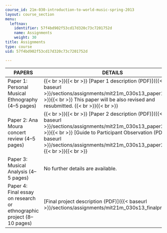 ```yaml
---
course_id: 21m-030-introduction-to-world-music-spring-2013
layout: course_section
menu:
  leftnav:
    identifier: 57f4bd902f53cd17d320c73c7201752d
    name: Assignments
    weight: 30
title: Assignments
type: course
uid: 57f4bd902f53cd17d320c73c7201752d

---
```


| PAPERS | DETAILS |
| --- | --- |
| Paper 1: Personal Musical Ethnography (4–5 pages) |  {{< br >}}{{< br >}} [Paper 1 description (PDF)]({{< baseurl >}}/sections/assignments/mit21m_030s13_paper1) {{< br >}}{{< br >}} This paper will be also revised and resubmitted. {{< br >}}{{< br >}}  |
| Paper 2: Ana Moura concert review (4–5 pages) |  {{< br >}}{{< br >}} [Paper 2 description (PDF)]({{< baseurl >}}/sections/assignments/mit21m_030s13_paper2) {{< br >}}{{< br >}} [Guide to Participant Observation (PDF)]({{< baseurl >}}/sections/assignments/mit21m_030s13_paper2partob) {{< br >}}{{< br >}}  |
| Paper 3: Musical Analysis (4–5 pages) | No further details are available. |
| Paper 4: Final essay on research or ethnographic project (8–10 pages) | [Final project description (PDF)]({{< baseurl >}}/sections/assignments/mit21m_030s13_finalproje)